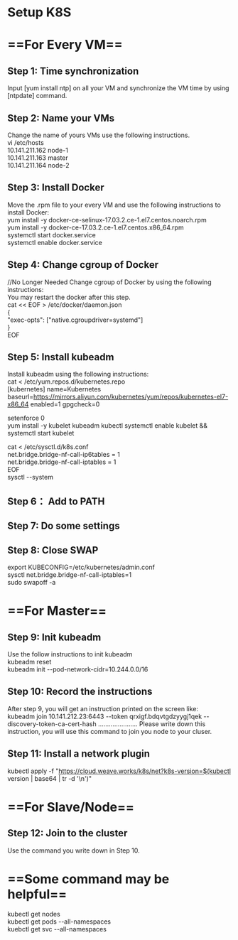# Setup K8S

# ==For Every VM==

## Step 1: Time synchronization
Input [yum install ntp] on all your VM and synchronize the VM time by using [ntpdate] command.  

## Step 2: Name your VMs
Change the name of yours VMs use the following instructions.   
vi /etc/hosts   
10.141.211.162 node-1   
10.141.211.163 master   
10.141.211.164 node-2   

## Step 3: Install Docker
Move the .rpm file to your every VM and use the following instructions to install Docker:   
yum install -y docker-ce-selinux-17.03.2.ce-1.el7.centos.noarch.rpm   
yum install -y docker-ce-17.03.2.ce-1.el7.centos.x86_64.rpm    
systemctl start docker.service     
systemctl enable docker.service

## Step 4: Change cgroup of Docker
//No Longer Needed
Change cgroup of Docker by using the following instructions:    
You may restart the docker after this step.   
cat << EOF > /etc/docker/daemon.json    
{   
  "exec-opts": ["native.cgroupdriver=systemd"]  
}   
EOF   

## Step 5: Install kubeadm
Install kubeadm using the following instructions:   
cat <<EOF > /etc/yum.repos.d/kubernetes.repo  
[kubernetes]
name=Kubernetes
baseurl=https://mirrors.aliyun.com/kubernetes/yum/repos/kubernetes-el7-x86_64
enabled=1
gpgcheck=0

setenforce 0    
yum install -y kubelet kubeadm kubectl
systemctl enable kubelet && systemctl start kubelet  


cat <<EOF >  /etc/sysctl.d/k8s.conf  
net.bridge.bridge-nf-call-ip6tables = 1  
net.bridge.bridge-nf-call-iptables = 1  
EOF   
sysctl --system  

## Step 6： Add to PATH
## Step 7: Do some settings
## Step 8: Close SWAP
export KUBECONFIG=/etc/kubernetes/admin.conf  
sysctl net.bridge.bridge-nf-call-iptables=1  
sudo swapoff -a  

# ==For Master==

## Step 9: Init kubeadm
Use the follow instructions to init kubeadm  
kubeadm reset  
kubeadm init --pod-network-cidr=10.244.0.0/16   

## Step 10: Record the instructions
After step 9, you will get an instruction printed on the screen like:   
kubeadm join 10.141.212.23:6443 --token qrxigf.bdqvtgdzyygj1qek --discovery-token-ca-cert-hash      ...................... 
Please write down this instruction, you will use this command to join you node to your cluser.    

## Step 11: Install a network plugin
kubectl apply -f "https://cloud.weave.works/k8s/net?k8s-version=$(kubectl version | base64 | tr -d '\n')"


# ==For Slave/Node==
## Step 12: Join to the cluster
Use the command you write down in Step 10.   

# ==Some command may be helpful==
kubectl get nodes   
kubectl get pods --all-namespaces   
kuebctl get svc --all-namespaces   
